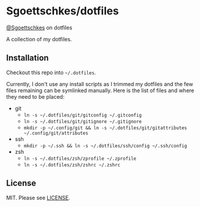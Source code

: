 Sgoettschkes/dotfiles
=====================

[@Sgoettschkes](https://twitter.com/Sgoettschkes) on dotfiles

A collection of my dotfiles. 

## Installation

Checkout this repo into `~/.dotfiles`.

Currently, I don't use any install scripts as I trimmed my dotfiles and the few files remaining can be symlinked manually. Here is the list of files and where they need to be placed:

* git
  * `ln -s ~/.dotfiles/git/gitconfig ~/.gitconfig`
  * `ln -s ~/.dotfiles/git/gitignore ~/.gitignore`
  * `mkdir -p ~/.config/git && ln -s ~/.dotfiles/git/gitattributes ~/.config/git/attributes`
* ssh
  * `mkdir -p ~/.ssh && ln -s ~/.dotfiles/ssh/config ~/.ssh/config`
* zsh
  * `ln -s ~/.dotfiles/zsh/zprofile ~/.zprofile`
  * `ln -s ~/.dotfiles/zsh/zshrc ~/.zshrc`

## License

MIT. Please see [LICENSE](LICENSE).
